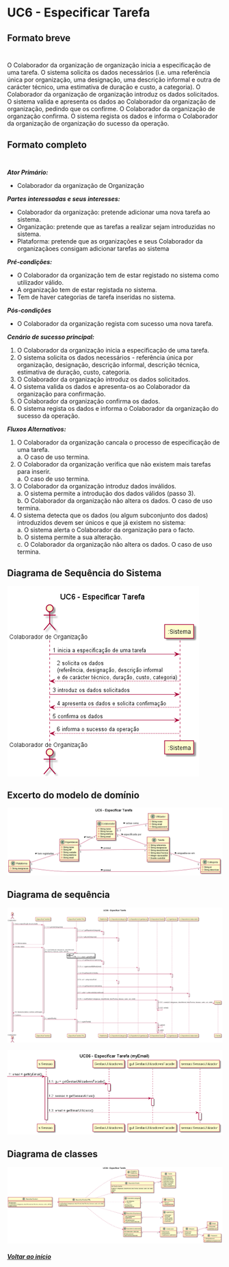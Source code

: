 # UC6 - Especificar Tarefa <br/>

## Formato breve <br/><br/>
O Colaborador da organização de organização inicia a especificação de uma tarefa. O sistema solicita os dados necessários (i.e. uma referência única por organização, uma designação, uma descrição informal e outra de carácter técnico, uma estimativa de duração e custo, a categoria). O Colaborador da organização de organização introduz os dados solicitados. O sistema valida e apresenta os dados ao Colaborador da organização de organização, pedindo que os confirme. O Colaborador da organização de organzação confirma. O sistema regista os dados e informa o Colaborador da organização de organização do sucesso da operação.

## Formato completo <br/><br/>

**_Ator Primário:_**

- Colaborador da organização de Organização

**_Partes interessadas e seus interesses:_**

- Colaborador da organização: pretende adicionar uma nova tarefa ao sistema.
- Organização: pretende que as tarefas a realizar sejam introduzidas no sistema.
- Plataforma: pretende que as organizações e seus Colaborador da organizaçãoes consigam adicionar tarefas ao sistema

**_Pré-condições:_**

- O Colaborador da organização tem de estar registado no sistema como utilizador válido.
- A organização tem de estar registada no sistema.
- Tem de haver categorias de tarefa inseridas no sistema.

**_Pós-condições_**

- O Colaborador da organização regista com sucesso uma nova tarefa.

**_Cenário de sucesso principal:_**
1. O Colaborador da organização inicia a especificação de uma tarefa.
2. O sistema solicita os dados necessários - referência única por organização, designação, descrição informal, descrição técnica, estimativa de duração, custo, categoria.
3. O Colaborador da organização introduz os dados solicitados.
4. O sistema valida os dados e apresenta-os ao Colaborador da organização para confirmação.
5. O Colaborador da organização confirma os dados.
6. O sistema regista os dados e informa o Colaborador da organização do sucesso da operação.

**_Fluxos Alternativos:_**
1. O Colaborador da organização cancala o processo de especificação de uma tarefa.<br/>
    a. O caso de uso termina.
2. O Colaborador da organização verifica que não existem mais tarefas para inserir.<br/>
    a. O caso de uso termina.
3. O Colaborador da organização introduz dados inválidos.<br/>
    a. O sistema permite a introdução dos dados válidos (passo 3).<br/>
    b. O Colaborador da organização não altera os dados. O caso de uso termina.
4. O sistema detecta que os dados (ou algum subconjunto dos dados) introduzidos devem ser únicos e que já existem no sistema:<br/>
    a. O sistema alerta o Colaborador da organização para o facto.<br/>
    b. O sistema permite a sua alteração.<br/>
    c. O Colaborador da organização não altera os dados. O caso de uso termina.

## Diagrama de Sequência do Sistema <br/>
![UC06_Especificar_Tarefa_SSD.png](UC06_Especificar_Tarefa_SSD.png)

## Excerto do modelo de domínio <br/>
![UC06_Especificar_Tarefa_Modelo_Dominio.png](UC06_Especificar_Tarefa_Modelo_Dominio.png)

## Diagrama de sequência <br/>
![UC06_Especificar_Tarefa_Diagrama_Sequencia.png](UC06_Especificar_Tarefa_Diagrama_Sequencia.png)

![UC06_Especificar_Tarefa_ref_Diagrama_Sequencia.png](UC06_Especificar_Tarefa_ref_Diagrama_Sequencia.png)

## Diagrama de classes <br/>
![UC06_Especificar_Tarefa_Diagrama_Classes.png](UC06_Especificar_Tarefa_Diagrama_Classes.png)

##### [Voltar ao início](https://github.com/blestonbandeiraUPSKILL/upskill_java1_labprg_grupo2/blob/main/README.md)
